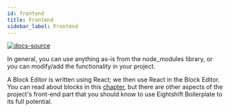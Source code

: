 ```yaml
---
id: frontend
title: Frontend
sidebar_label: Frontend
---
```


[![docs-source](https://img.shields.io/badge/source-eigthshift--frontend--libs-yellow?style=for-the-badge&logo=javascript&labelColor=2a2a2a)](https://github.com/infinum/eightshift-frontend-libs)

In general, you can use anything as-is from the node_modules library, or you can modify/add the functionality in your project.

A Block Editor is written using React; we then use React in the Block Editor. You can read about blocks in this [chapter](blocks), but there are other aspects of the project's front-end part that you should know to use Eightshift Boilerplate to its full potential.
